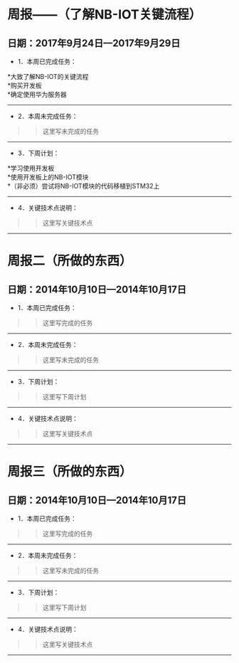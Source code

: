 # 周报——（了解NB-IOT关键流程）		
## 日期：2017年9月24日—2017年9月29日
* 1．本周已完成任务：<br> 
 >>
 *大致了解NB-IOT的关键流程<br> 
 *购买开发板<br> 
 *确定使用华为服务器<br> 
 
* * *

* 2．本周未完成任务：<br>
>>这里写未完成的任务

* * *
* 3．下周计划：<br>
>>
*学习使用开发板<br>
*使用开发板上的NB-IOT模块<br>
*（非必须）尝试将NB-IOT模块的代码移植到STM32上<br>
 
 * * *
* 4．关键技术点说明：<br>
>>这里写关键技术点

* * *

# 周报二（所做的东西）		
## 日期：2014年10月10日—2014年10月17日
* 1．本周已完成任务：<br> 
 >>这里写完成的任务
 
* * *

* 2．本周未完成任务：<br>
>>这里写未完成的任务

* * *
* 3．下周计划：<br>
>>这里写下周计划
 
 * * *
* 4．关键技术点说明：<br>
>>这里写关键技术点

* * *

# 周报三（所做的东西）				
## 日期：2014年10月10日—2014年10月17日
* 1．本周已完成任务：<br> 
 >>这里写完成的任务
 
* * *

* 2．本周未完成任务：<br>
>>这里写未完成的任务

* * *
* 3．下周计划：<br>
>>这里写下周计划
 
 * * *
* 4．关键技术点说明：<br>
>>这里写关键技术点

* * *
